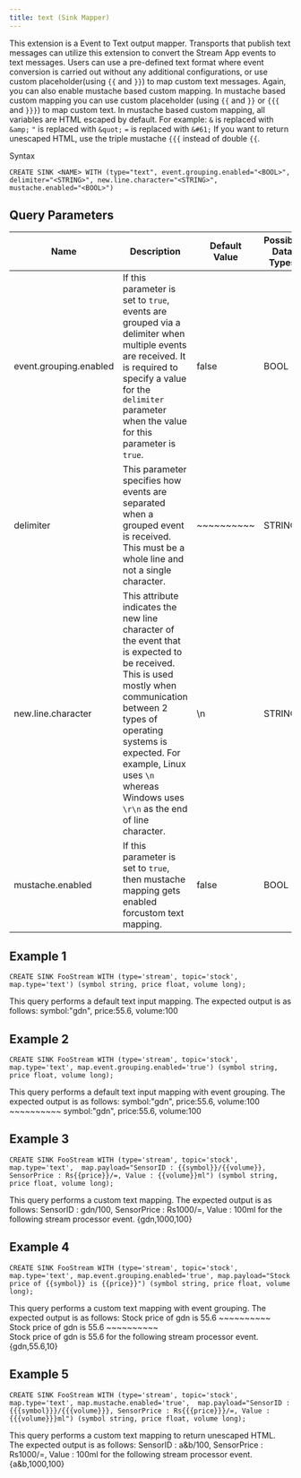 ```yaml
---
title: text (Sink Mapper)
---
```


This extension is a Event to Text output mapper. Transports that publish
text messages can utilize this extension to convert the Stream App events to
text messages. Users can use a pre-defined text format where event
conversion is carried out without any additional configurations, or use
custom placeholder(using `{{` and `}}`) to map custom text messages.
Again, you can also enable mustache based custom mapping. In mustache
based custom mapping you can use custom placeholder (using `{{` and `}}`
or `{{{` and `}}}`) to map custom text. In mustache based custom
mapping, all variables are HTML escaped by default. For example: `&` is
replaced with `&amp;` `"` is replaced with `&quot;` `=` is replaced with
`&#61;` If you want to return unescaped HTML, use the triple mustache
`{{{` instead of double `{{`.

Syntax

    CREATE SINK <NAME> WITH (type="text", event.grouping.enabled="<BOOL>", delimiter="<STRING>", new.line.character="<STRING>", mustache.enabled="<BOOL>")

## Query Parameters

| Name                   | Description                                                                                                                                                                                                                                                                   | Default Value        | Possible Data Types | Optional | Dynamic |
|------------------------|-------------------------------------------------------------------------------------------------------------------------------------------------------------------------------------------------------------------------------------------------------------------------------|----------------------|---------------------|----------|---------|
| event.grouping.enabled | If this parameter is set to `true`, events are grouped via a delimiter when multiple events are received. It is required to specify a value for the `delimiter` parameter when the value for this parameter is `true`.                                                        | false                | BOOL                | Yes      | No      |
| delimiter              | This parameter specifies how events are separated when a grouped event is received. This must be a whole line and not a single character.                                                                                                                                     | \~\~\~\~\~\~\~\~\~\~ | STRING              | Yes      | No      |
| new.line.character     | This attribute indicates the new line character of the event that is expected to be received. This is used mostly when communication between 2 types of operating systems is expected. For example, Linux uses `\n` whereas Windows uses `\r\n` as the end of line character. | \\n                  | STRING              | Yes      | No      |
| mustache.enabled       | If this parameter is set to `true`, then mustache mapping gets enabled forcustom text mapping.                                                                                                                                                                                | false                | BOOL                | Yes      | No      |

## Example 1

    CREATE SINK FooStream WITH (type='stream', topic='stock', map.type='text') (symbol string, price float, volume long);

This query performs a default text input mapping. The expected output is
as follows: symbol:"gdn", price:55.6, volume:100

## Example 2

    CREATE SINK FooStream WITH (type='stream', topic='stock', map.type='text', map.event.grouping.enabled='true') (symbol string, price float, volume long);

This query performs a default text input mapping with event grouping.
The expected output is as follows: symbol:"gdn", price:55.6,
volume:100 ~~~~~~~~~~ symbol:"gdn", price:55.6, volume:100

## Example 3

    CREATE SINK FooStream WITH (type='stream', topic='stock', map.type='text',  map.payload="SensorID : {{symbol}}/{{volume}}, SensorPrice : Rs{{price}}/=, Value : {{volume}}ml") (symbol string, price float, volume long);

This query performs a custom text mapping. The expected output is as
follows: SensorID : gdn/100, SensorPrice : Rs1000/=, Value : 100ml for
the following stream processor event. {gdn,1000,100}

## Example 4

    CREATE SINK FooStream WITH (type='stream', topic='stock', map.type='text', map.event.grouping.enabled='true', map.payload="Stock price of {{symbol}} is {{price}}") (symbol string, price float, volume long);

This query performs a custom text mapping with event grouping. The
expected output is as follows: Stock price of gdn is 55.6
\~~~~~~~~~~ Stock price of gdn is 55.6 ~~~~~~~~~~\
Stock price of gdn is 55.6 for the following stream processor event.
{gdn,55.6,10}

## Example 5

    CREATE SINK FooStream WITH (type='stream', topic='stock', map.type='text', map.mustache.enabled='true',  map.payload="SensorID : {{{symbol}}}/{{{volume}}}, SensorPrice : Rs{{{price}}}/=, Value : {{{volume}}}ml") (symbol string, price float, volume long);

This query performs a custom text mapping to return unescaped HTML. The
expected output is as follows: SensorID : a&b/100, SensorPrice :
Rs1000/=, Value : 100ml for the following stream processor event. {a&b,1000,100}

